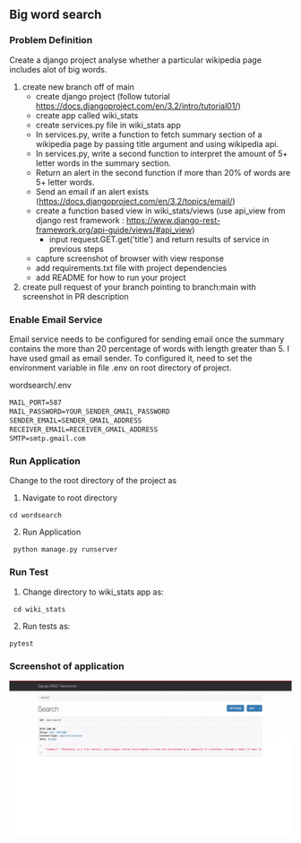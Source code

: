 ## Big word search

### Problem Definition
Create a django project analyse whether a particular wikipedia page includes alot of big words.

1. create new branch off of main
    - create django project (follow tutorial https://docs.djangoproject.com/en/3.2/intro/tutorial01/)
    - create app called wiki_stats
    - create services.py file in wiki_stats app
    - In services.py, write a function to fetch summary section of a wikipedia page by passing title argument and using
      wikipedia api.
    - In services.py, write a second function to interpret the amount of 5+ letter words in the summary section.
    - Return an alert in the second function if more than 20% of words are 5+ letter words.
    - Send an email if an alert exists (https://docs.djangoproject.com/en/3.2/topics/email/)
    - create a function based view in wiki_stats/views (use api_view from django rest
      framework : https://www.django-rest-framework.org/api-guide/views/#api_view)
        - input request.GET.get('title') and return results of service in previous steps
    - capture screenshot of browser with view response
    - add requirements.txt file with project dependencies
    - add README for how to run your project
13. create pull request of your branch pointing to branch:main with screenshot in PR description

### Enable Email Service

Email service needs to be configured for sending email once the summary contains the more than 20 percentage of words
with length greater than 5. I have used gmail as email sender. To configured it, need to set the environment variable in
file .env on root directory of project.

wordsearch/.env

```shell
MAIL_PORT=587
MAIL_PASSWORD=YOUR_SENDER_GMAIL_PASSWORD
SENDER_EMAIL=SENDER_GMAIL_ADDRESS
RECEIVER_EMAIL=RECEIVER_GMAIL_ADDRESS
SMTP=smtp.gmail.com
```

### Run Application

Change to the root directory of the project as

1. Navigate to root directory

```shell
cd wordsearch
```

2. Run Application

```shell
 python manage.py runserver
```

### Run Test

1. Change directory to wiki_stats app as:

```shell
 cd wiki_stats
```

2. Run tests as:

```shell
pytest
```

### Screenshot of application

![](wordsearch/media/screenshot.png)
